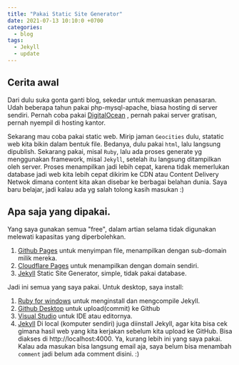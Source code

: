 ```yaml
---
title: "Pakai Static Site Generator"
date: 2021-07-13 10:10:0 +0700
categories:
  - blog
tags:
  - Jekyll
  - update
---
```

## Cerita awal
Dari dulu suka gonta ganti blog, sekedar untuk memuaskan penasaran. Udah beberapa tahun pakai php-mysql-apache, biasa hosting di server sendiri. Pernah coba pakai [DigitalOcean](https://digitalocean.com) , pernah pakai server gratisan, pernah nyempil di hosting kantor.

Sekarang mau coba pakai static web. Mirip jaman `Geocities` dulu, statatic web kita bikin dalam bentuk file. Bedanya, dulu pakai `html`, lalu langsung dipublish. Sekarang pakai, misal `Ruby`, lalu ada proses generate yg menggunakan framework, misal `Jekyll`, setelah itu langsung ditampilkan oleh server. Proses menampilkan jadi lebih cepat, karena tidak memerlukan database jadi web kita lebih cepat dikirim ke CDN atau Content Delivery Netwok dimana content kita akan disebar ke berbagai belahan dunia. Saya baru belajar, jadi kalau ada yg salah tolong kasih masukan :) 

## Apa saja yang dipakai.
Yang saya gunakan semua "free", dalam artian selama tidak digunakan melewati kapasitas yang diperbolehkan. 
1. [Github Pages](https://github.com) untuk menyimpan file, menampilkan dengan sub-domain milik mereka.
2. [Cloudflare Pages](https://cloudflare.com) untuk menampilkan dengan domain sendiri.
3. [Jekyll](https://jekyllrb.com) Static Site Generator, simple, tidak pakai database. 

Jadi ini semua yang saya pakai. Untuk desktop, saya install:
1. [Ruby for windows](https://rubyinstaller.org/downloads/) untuk menginstall dan mengcompile Jekyll.
2. [Github Desktop](https://desktop.gihub.com) untuk upload(commit) ke Github
3. [Visual Studio](https://visualstudio.com) untuk IDE atau editornya.
4. [Jekyll](https://jekyllrb.com) Di local (komputer sendiri) juga diinstall Jekyll, agar kita bisa cek gimana hasil web yang kita kerjakan sebelum kita upload ke GitHub. Bisa diakses di http://localhost:4000. 
Ya, kurang lebih ini yang saya pakai. Kalau ada masukan bisa langsung email aja, saya belum bisa menambah `comment` jadi belum ada comment disini. :) 
